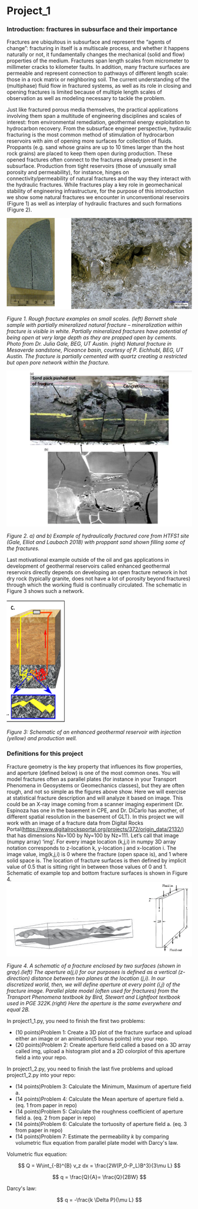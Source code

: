 # Project_1

### Introduction: fractures in subsurface and their importance
Fractures are ubiquitous in subsurface and represent the “agents of change”: fracturing in itself is a multiscale process, and whether it happens naturally or not, it fundamentally changes the mechanical (solid and flow) properties of the medium.  Fractures span length scales from micrometer to millimeter cracks to kilometer faults. In addition, many fracture surfaces are permeable and represent connection to pathways of different length scale: those in a rock matrix or neighboring soil. The current understanding of the (multiphase) fluid flow in fractured systems, as well as its role in closing and opening fractures is limited because of multiple length scales of observation as well as modeling necessary to tackle the problem.

Just like fractured porous media themselves, the practical applications involving them span a multitude of engineering disciplines and scales of interest: from environmental remediation, geothermal energy exploitation to hydrocarbon recovery. From the subsurface engineer perspective, hydraulic fracturing is the most common method of stimulation of hydrocarbon reservoirs with aim of opening more surfaces for collection of fluids. Proppants (e.g. sand whose grains are up to 10 times larger than the host rock grains) are placed to keep them open during production. These opened fractures often connect to the fractures already present in the subsurface. Production from tight reservoirs (those of unusually small porosity and permeability), for instance, hinges on connectivity/permeability of natural fractures and the way they interact with the hydraulic fractures. While fractures play a key role in geomechanical stability of engineering infrastructure, for the purpose of this introduction we show some natural fractures we encounter in unconventional reservoirs (Figure 1) as well as interplay of hydraulic fractures and such formations (Figure 2).

![image](/images/image1.png)

*Figure 1. Rough fracture examples on small scales. (left) Barnett shale sample with partially mineralized natural fracture  – mineralization within fracture is visible in white. Partially mineralized fractures have potential of being open at very large depth as they are propped open by cements. Photo from Dr. Julia Gale, BEG, UT Austin. (right) Natural fracture in Mesaverde sandstone, Piceance basin, courtesy of P. Eichhubl, BEG, UT Austin. The fracture is partially cemented with quartz creating a restricted but open pore network within the fracture.*


 ![image](/images/Image2.png)
 
*Figure 2. a) and b) Example of hydraulically fractured core from HTFS1 site (Gale, Elliot and Laubach 2018) with proppant sand shown filling some of the fractures.*


Last motivational example outside of the oil and gas applications in  development of geothermal reservoirs called enhanced geothermal reservoirs directly depends on developing an open fracture network in hot dry rock (typically granite, does not have a lot of porosity beyond fractures) through which the working fluid is continually circulated.  The schematic in Figure 3 shows such a network.



 ![image](/images/Image3.png)
 
*Figure 3: Schematic of an enhanced geothermal reservoir with injection (yellow) and production well.*




### Definitions for this project
Fracture geometry is the key property that influences its flow properties, and aperture (defined below) is one of the most common ones. You will model fractures often as parallel plates (for instance in your Transport Phenomena in Geosystems or Geomechanics classes), but they are often rough, and not so simple as the figures above show. Here we will exercise at statistical fracture description and will analyze it based on image. This could be an X-ray image coming from a scanner imaging experiment (Dr. Espinoza has one in the basement in CPE, and Dr. DiCarlo has another, of different spatial resolution in the basement of GLT).
In this project we will work with an image of a fracture data from Digital Rocks Portal(https://www.digitalrocksportal.org/projects/372/origin_data/2132/) that has dimensions Nx=100 by Ny=100 by Nz=111. Let’s call that image (numpy array) ‘img’.  For every image location (k,j,i) in numpy 3D array notation corresponds to z-location k, y-location j and x-location i. The image value, img(k,j,i) is 0 where the fracture (open space is), and 1 where solid space is. The location of fracture surfaces is then defined by implicit value of 0.5 that is sitting right in between those values of 0 and 1. Schematic of example top and bottom fracture surfaces is shown in Figure 4.
 ![image](/images/Image4.png)
 
*Figure 4. A schematic of a fracture enclosed by two surfaces (shown in gray).(left) The aperture a(j,i) for our purposes is defined as a vertical (z-direction) distance between two planes at the location (j,i). In our discretized world, then, we will define aperture at every point (i,j) of the fracture image. Parallel plate model (often used for fractures) from the Transport Phenomena textbook by Bird, Stewart and Lightfoot textbook used in PGE 322K.(right) Here the aperture is the same everywhere and equal 2B.*

In project1_1.py, you need to finish the first two problems:
- (10 points)Problem 1: Create a 3D plot of the fracture surface and upload either an image or an animation(5 bonus points) into your repo.
- (20 points)Problem 2: Create aperture field called a based on a 3D array called img, upload a histogram plot and a 2D colorplot of this aperture field a into your repo.

In project1_2.py, you need to finish the last five problems and upload project1_2.py into your repo:
- (14 points)Problem 3: Calculate the Minimum, Maximum of aperture field a.
- (14 points)Problem 4: Calculate the Mean aperture of aperture field a. (eq. 1 from paper in repo)
- (14 points)Problem 5: Calculate the roughness coefficient of aperture field a. (eq. 2 from paper in repo)
- (14 points)Problem 6: Calculate the tortuosity of aperture field a. (eq. 3 from paper in repo)
- (14 points)Problem 7: Estimate the permeability $k$ by comparing volumetric flux equation from parallel plate model with Darcy's law.

Volumetric flux equation:

$$
Q = W\int_{-B}^{B} v_z dx = \frac{2W(P_0-P_L)B^3}{3\mu L}
$$

$$
q = \frac{Q}{A}= \frac{Q}{2BW}
$$

Darcy's law:

$$
q = -\frac{k \Delta P}{\mu L}
$$
